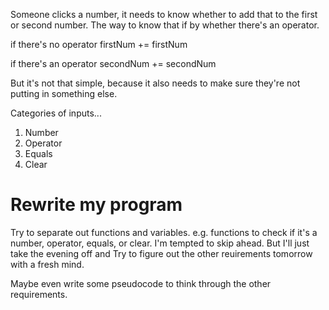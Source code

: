 Someone clicks a number, it needs to know whether to add that to the first or second number.
The way to know that if by whether there's an operator.

if there's no operator
firstNum += firstNum

if there's an operator
secondNum += secondNum

But it's not that simple, because it also needs to make sure they're not putting in something else.

Categories of inputs...
1. Number
2. Operator
3. Equals
4. Clear


# Rewrite my program

Try to separate out functions and variables. e.g. functions to check if it's a number, operator, equals, or clear.
I'm tempted to skip ahead. But I'll just take the evening off and 
Try to figure out the other reuirements tomorrow with a fresh mind.

Maybe even write some pseudocode to think through the other requirements.